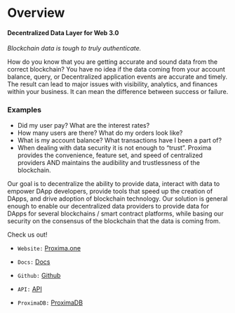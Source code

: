 # Overview

#### Decentralized Data Layer for Web 3.0

*Blockchain data is tough to truly authenticate.*

How do you know that you are getting accurate and sound data from the correct blockchain? You have no idea if the data coming from your account balance, query, or Decentralized application events are accurate and timely. The result can lead to major issues with visibility, analytics, and finances within your business. It can mean the difference between success or failure.

### Examples
- Did my user pay? What are the interest rates?
- How many users are there? What do my orders look like?
- What is my account balance? What transactions have I been a part of?
- When dealing with data security it is not enough to “trust”. Proxima provides the convenience, feature set, and speed of centralized providers AND maintains the audibility and trustlessness of the blockchain.

Our goal is to decentralize the ability to provide data, interact with data to empower DApp developers, provide tools that speed up the creation of DApps, and drive adoption of blockchain technology. Our solution is general enough to enable our decentralized data providers to provide data for DApps for several blockchains / smart contract platforms, while basing our security on the consensus of the blockchain that the data is coming from.

Check us out!

* `Website:` [Proxima.one](https://www.proxima.one/)

* `Docs:` [Docs](https://proxima-one-docs.herokuapp.com)

* `Github:` [Github](https://github.com/proxima-one)

* `API:` [API](https://proxima-one-docs.herokuapp.com/Documentation.html)

* `ProximaDB:` [ProximaDB](https://proxima-db-docs.herokuapp.com/)
